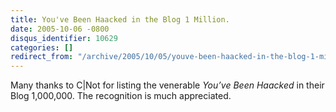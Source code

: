```yaml
---
title: You've Been Haacked in the Blog 1 Million.
date: 2005-10-06 -0800
disqus_identifier: 10629
categories: []
redirect_from: "/archive/2005/10/05/youve-been-haacked-in-the-blog-1-million.aspx/"
---
```


Many thanks to C|Not for listing the venerable *You’ve Been Haacked* in
their Blog 1,000,000. The recognition is much appreciated.

